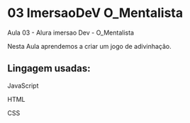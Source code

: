 # 03 ImersaoDeV O_Mentalista

Aula 03 - Alura imersao Dev - O_Mentalista 
<p> Nesta Aula aprendemos a criar um jogo de adivinhação.</p>

## Lingagem usadas:
<p> JavaScript </p>
<p> HTML </p>
<p> CSS </p>

